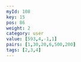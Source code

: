 ```yaml
---
myId: 108
key: 15
pos: 86
weight: 2
category: user
value: [593,4,-1,1]
pairs: [1,30,20,6,500,200]
tags: [2,3,4]
---
```


